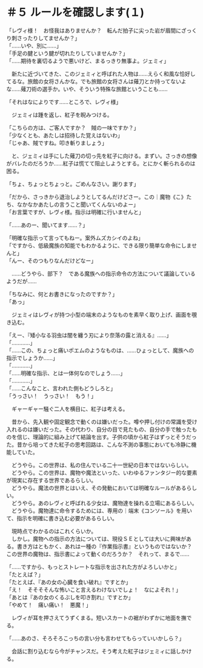# ＃５ ルールを確認します(１)

「レヴィ様！　お怪我はありませんか？　転んだ拍子に尖った岩が眉間にざっくり刺さったりしてませんか？」  
「……いや、別に……」  
「手足の腱という腱が切れたりしていませんか？」  
「……期待を裏切るようで悪いけど、まるっきり無事よ。ジェミィ」

　新たに近づいてきた、このジェミィと呼ばれた人物は……えらく和風な恰好してるな。旅館の女将さんかな。でも旅館の女将さんは薙刀とか持ってないよな……薙刀術の選手か。いや、そういう特殊な旅館ということも……

「それはなによりです……ところで、レヴィ様」

　ジェミィは踵を返し、紅子を睨みつける。

「こちらの方は、ご客人ですか？　賊の一味ですか？」  
「少なくとも、あたしは招待した覚えはないわ」  
「じゃあ、賊ですね。叩き斬りましょう」

　と、ジェミィは手にした薙刀の切っ先を紅子に向ける。まずい。さっきの想像がバレたのだろうか……紅子は慌てて阻止しようとする。とにかく斬られるのは困る。

「ちょ、ちょっとちょっと。ごめんなさい。謝ります」

「だから、さっきから退治しようとしてるんだけどさー。この｜魔物《こ》たち、なかなかあたしの言うこと聞いてくんないのよー」  
「お言葉ですが、レヴィ様。指示は明確に行いませんと」

「……あのー、聞いてます……？」

「明確な指示って言ってもねー。案外ムズカシイのよね」  
「ですから、低級魔族の知能でもわかるように、できる限り簡単な命令にしませんと」  
「んー、そのつもりなんだけどなー」

　……どうやら、部下？　である魔族への指示命令の方法について議論しているようだが……

「ちなみに、何とお書きになったのですか？」  
「あっ」

　ジェミィはレヴィが持つ小型の端末のようなものを素早く取り上げ、画面を覗き込む。

「えー、『矮小なる羽虫は闇を纏う刃により奈落の露と消える』……」  
「…………」  
「……この、ちょっと痛いポエムのようなものは、……ひょっとして、魔族への指示でしょうか……」  
「…………」  
「……明確な指示、とは一体何なのでしょう……」  
「…………」  
「……こんなこと、言われた側もどうしろと」  
「うっさい！　うっさい！　もう！」


　ギャーギャー騒ぐ二人を横目に、紅子は考える。

　昔から、先入観や固定観念で動くのは嫌いだった。噂や押し付けの常識を受け入れるのは嫌いだった。その代わり、自分の目で見たもの、自分の手で触ったものを信じ、理論的に組み上げて結論を出す。子供の頃から紅子はずっとそうだった。昔から培ってきた紅子の思考回路は、こんな不測の事態においても冷静に機能していた。

　どうやら。この世界は、私の住んでいる二十一世紀の日本ではないらしい。  
　どうやら。この世界は、魔物や魔法といった、いわゆるファンタジー的な要素が現実に存在する世界であるらしい。  
　どうやら。魔法の世界とはいえ、その発動においては明確なルールがあるらしい。  
　どうやら。あのレヴィと呼ばれる少女は、魔物達を操れる立場にあるらしい。  
　どうやら。魔物達に命令するためには、専用の｜端末《コンソール》を用いて、指示を明確に書き込む必要があるらしい。

　現時点でわかるのはこれくらいか。  
　しかし。魔物への指示の方法については、現役ＳＥとしては大いに興味がある。書き方はともかく、あれは一種の『作業指示書』というものではないか？　この世界の魔物は、指示書によって動くのだろうか？　それって、まるで……

「……ですから、もっとストレートな指示を出された方がよろしいかと」  
「たとえば？」  
「たとえば、『あの女の心臓を食い破れ』ですとか」  
「え！　そそそそんな怖いこと言えるわけないでしょ！　なによそれ！」  
「あとは『あの女のくるぶしを叩き割れ』ですとか」  
「やめて！　痛い痛い！　悪魔！」

　レヴィが耳を押さえてうずくまる。短いスカートの裾がわずかに地面を撫でる。

「……あのさ、そろそろこっちの言い分も言わせてもらっていいかしら？」

　会話に割り込むなら今がチャンスだ。そう考えた紅子はジェミィに話しかける。
